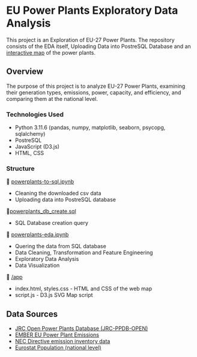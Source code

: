 # EU Power Plants Exploratory Data Analysis
This project is an Exploration of EU-27 Power Plants. The repository consists of the EDA itself, Uploading Data into PostreSQL Database and an [interactive map](https://main.dp23i3r580zal.amplifyapp.com/) of the power plants.

## Overview
The purpose of this project is to analyze EU-27 Power Plants, examining their generation types, emissions, power, capacity, and efficiency, and comparing them at the national level.

### Technologies Used
+ Python 3.11.6 (pandas, numpy, matplotlib, seaborn, psycopg, sqlalchemy)
+ PostreSQL
+ JavaScript (D3.js)
+ HTML, CSS

### Structure
:large_blue_diamond: [powerplants-to-sql.ipynb](https://github.com/mks-0/powerplants/blob/main/powerplants-to-sql.ipynb)  
   - Cleaning the downloaded csv data
   - Uploading data into PostreSQL database

:large_blue_diamond:[powerplants_db_create.sql](https://github.com/mks-0/powerplants/blob/main/powerplants_db_create.sql)
  - SQL Database creation query

:large_blue_diamond: [powerplants-eda.ipynb](https://github.com/mks-0/powerplants/blob/main/powerplants-eda.ipynb) 
  - Quering the data from SQL database
  - Data Cleaning, Transformation and Feature Engineering
  - Exploratory Data Analysis
  - Data Visualization

:large_blue_diamond: [/app](https://github.com/mks-0/powerplants/tree/main/app)
  - index.html, styles.css - HTML and CSS of the web map
  - script.js - D3.js SVG Map script

## Data Sources
+ [JRC Open Power Plants Database (JRC-PPDB-OPEN)](https://data.jrc.ec.europa.eu/dataset/9810feeb-f062-49cd-8e76-8d8cfd488a05)
+ [EMBER EU Power Plant Emissions](https://ember-climate.org/data-catalogue/eu-power-plant-emissions-data/)
+ [NEC Directive emission inventory data](https://www.eea.europa.eu/en/datahub/datahubitem-view/dcc8cc36-e670-4b05-87c4-b29385e23d85)
+ [Eurostat Population (national level)](https://ec.europa.eu/eurostat/databrowser/view/TPS00001/default/table)
